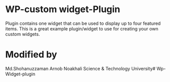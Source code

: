 # WP-custom widget-Plugin
Plugin contains one widget that can be used to display up to four featured items. This is a great example plugin/widget to use for creating your own custom widgets.

# Modified by
Md.Shohanuzzaman Arnob
Noakhali Science & Technology University# Wp-Widget-plugin
